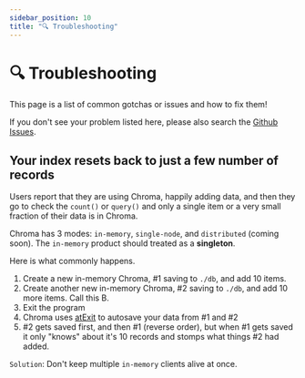 ```yaml
---
sidebar_position: 10
title: "🔍 Troubleshooting"
---
```


# 🔍 Troubleshooting

This page is a list of common gotchas or issues and how to fix them! 

If you don't see your problem listed here, please also search the [Github Issues](https://github.com/chroma-core/chroma/issues).


## Your index resets back to just a few number of records

Users report that they are using Chroma, happily adding data, and then they go to check the `count()` or `query()` and only a single item or a very small fraction of their data is in Chroma. 

Chroma has 3 modes: `in-memory`, `single-node`, and `distributed` (coming soon). The `in-memory` product should treated as a **singleton**. 

Here is what commonly happens. 

1. Create a new in-memory Chroma, #1 saving to `./db`, and add 10 items.
2. Create another new in-memory Chroma, #2 saving to `./db`, and add 10 more items. Call this B.
3. Exit the program
4. Chroma uses [atExit](https://github.com/chroma-core/chroma/blob/d98be4d0bfb760155d9f85c9012952ef459c10a6/chromadb/db/duckdb.py#L447) to autosave your data from #1 and #2
5. #2 gets saved first, and then #1 (reverse order), but when #1 gets saved it only "knows" about it's 10 records and stomps what things #2 had added.

`Solution`: Don't keep multiple `in-memory` clients alive at once. 

